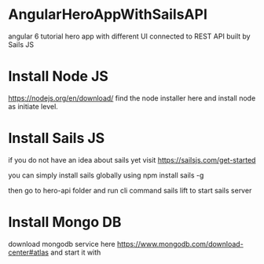 # AngularHeroAppWithSailsAPI
angular 6 tutorial hero app with different UI connected to REST API built by Sails JS

# Install Node JS
https://nodejs.org/en/download/
find the node installer here and install node as initiate level.

# Install Sails JS
if you do not have an idea about sails yet visit https://sailsjs.com/get-started 

you can simply install sails globally using 
npm install sails -g

then go to hero-api folder and run cli command 
sails lift
to start sails server

# Install Mongo DB
download mongodb service here https://www.mongodb.com/download-center#atlas
and start it with

